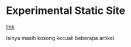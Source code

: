 # Experimental Static Site

[link](https://malifpy.github.io)

Isinya masih kosong kecuali beberapa artikel.
